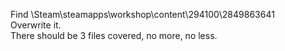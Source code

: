 Find \Steam\steamapps\workshop\content\294100\2849863641  
Overwrite it.  
There should be 3 files covered, no more, no less.
